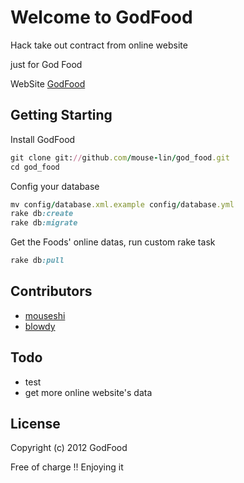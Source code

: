 # Welcome to GodFood
 
Hack take out contract from online website 
  
just for God Food

WebSite [GodFood](http://godfood.herokuapp.com/)


## Getting Starting

Install GodFood

``` Ruby
git clone git://github.com/mouse-lin/god_food.git
cd god_food
```

Config your database

``` Ruby
mv config/database.xml.example config/database.yml
rake db:create
rake db:migrate
```

Get the Foods' online datas, run custom rake task

``` Ruby
rake db:pull
```

## Contributors	

* [mouseshi](https://github.com/mouse-lin)
* [blowdy](https://github.com/Blowdy)

## Todo

* test
* get more online website's data

## License

Copyright (c) 2012 GodFood

Free of charge !! Enjoying it
